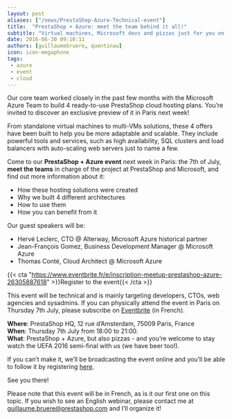 ```yaml
---
layout: post
aliases: ["/news/PrestaShop-Azure-Technical-event"]
title:  "PrestaShop + Azure: meet the team behind it all!"
subtitle: "Virtual machines, Microsoft devs and pizzas just for you on Thursday, 7th of July"
date: 2016-06-30 09:10:11
authors: [guillaumebruere, quentinau]
icon: icon-megaphone
tags:
 - azure
 - event
 - cloud
---
```


Our core team worked closely in the past few months with the Microsoft Azure Team to build 4 ready-to-use PrestaShop cloud hosting plans. You’re invited to discover an exclusive preview of it in Paris next week!

From standalone virtual machines to multi-VMs solutions, these 4 offers have been built to help you be more adaptable and scalable. They include powerful tools and services, such as high availability, SQL clusters and load balancers with auto-scaling web servers just to name a few.

Come to our **PrestaShop + Azure event** next week in Paris: the 7th of July, **meet the teams** in charge of the project at PrestaShop and Microsoft, and find out more information about it:

* How these hosting solutions were created
* Why we built 4 different architectures
* How to use them
* How you can benefit from it

Our guest speakers will be:

* Hervé Leclerc, CTO @ Alterway, Microsoft Azure historical partner
* Jean-François Gomez, Business Development Manager @ Microsoft Azure
* Thomas Conté, Cloud Architect @ Microsoft Azure

{{< cta "https://www.eventbrite.fr/e/inscription-meetup-prestashop-azure-26305887618" >}}Register to the event{{< /cta >}}

This event will be technical and is mainly targeting developers, CTOs, web agencies and sysadmins.
If you can physically attend the event in Paris on Thursday 7th July, please subscribe on [Eventbrite](https://www.eventbrite.fr/e/inscription-meetup-prestashop-azure-26305887618) (in French).

**Where**: PrestaShop HQ, 12 rue d’Amsterdam, 75009 Paris, France<br />
**When**: Thursday 7th July from 18:00 to 21:00.<br />
**What**: PrestaShop + Azure, but also pizzas - and you’re welcome to stay watch the UEFA 2016 semi-final with us (we have beer too!).

If you can’t make it, we’ll be broadcasting the event online and you’ll be able to follow it by registering [here](https://attendee.gotowebinar.com/register/3861300494381147649).

See you there!

Please note that this event will be in French, as is it our first one on this topic. If you wish to see an English webinar, please contact me at guillaume.bruere@prestashop.com and I’ll organize it!
